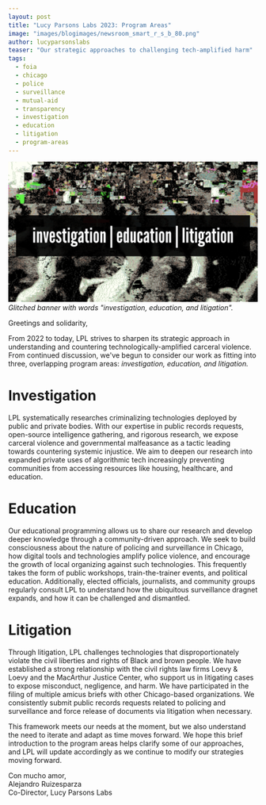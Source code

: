 ```yaml
---
layout: post
title: "Lucy Parsons Labs 2023: Program Areas"
image: "images/blogimages/newsroom_smart_r_s_b_80.png"
author: lucyparsonslabs
teaser: "Our strategic approaches to challenging tech-amplified harm"
tags:
  - foia
  - chicago
  - police
  - surveillance
  - mutual-aid
  - transparency
  - investigation
  - education
  - litigation
  - program-areas
---
```

![](/images/lpl-iel-banner.png)
*Glitched banner with words "investigation, education, and litigation".*

Greetings and solidarity,

From 2022 to today, LPL strives to sharpen its strategic approach in understanding and countering technologically-amplified carceral violence. From continued discussion, we've begun to consider our work as fitting into three, overlapping program areas: *investigation, education, and litigation.*

# Investigation
LPL systematically researches criminalizing technologies deployed by public and private bodies. With our expertise in public records requests, open-source intelligence gathering, and rigorous research, we expose carceral violence and governmental malfeasance as a tactic leading towards countering systemic injustice. We aim to deepen our research into expanded private uses of algorithmic tech increasingly preventing communities from accessing resources like housing, healthcare, and education.

# Education
Our educational programming allows us to share our research and develop deeper knowledge through a community-driven approach. We seek to build consciousness about the nature of policing and surveillance in Chicago, how digital tools and technologies amplify police violence, and encourage the growth of local organizing against such technologies. This frequently takes the form of public workshops, train-the-trainer events, and political education. Additionally, elected officials, journalists, and community groups regularly consult LPL to understand how the ubiquitous surveillance dragnet expands, and how it can be challenged and dismantled.

# Litigation
Through litigation, LPL challenges technologies that disproportionately violate the civil liberties and rights of Black and brown people. We have established a strong relationship with the civil rights law firms Loevy & Loevy and the MacArthur Justice Center, who support us in litigating cases to expose misconduct, negligence, and harm. We have participated in the filing of multiple amicus briefs with other Chicago-based organizations. We consistently submit public records requests related to policing and surveillance and force release of documents via litigation when necessary.

This framework meets our needs at the moment, but we also understand the need to iterate and adapt as time moves forward. We hope this brief introduction to the program areas helps clarify some of our approaches, and LPL will update accordingly as we continue to modify our strategies moving forward.

Con mucho amor,<br>
Alejandro Ruizesparza<br>
Co-Director, Lucy Parsons Labs
